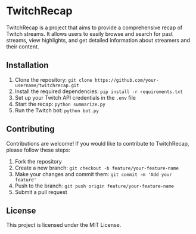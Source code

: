 # TwitchRecap

TwitchRecap is a project that aims to provide a comprehensive recap of Twitch streams. It allows users to easily browse and search for past streams, view highlights, and get detailed information about streamers and their content.

## Installation

1. Clone the repository: `git clone https://github.com/your-username/twitchrecap.git`
2. Install the required dependencies: `pip install -r requirements.txt`
3. Set up your Twitch API credentials in the `.env` file
4. Start the recap: `python summarize.py`
5. Run the Twitch bot: `python bot.py`


## Contributing

Contributions are welcome! If you would like to contribute to TwitchRecap, please follow these steps:

1. Fork the repository
2. Create a new branch: `git checkout -b feature/your-feature-name`
3. Make your changes and commit them: `git commit -m 'Add your feature'`
4. Push to the branch: `git push origin feature/your-feature-name`
5. Submit a pull request

## License

This project is licensed under the MIT License.
